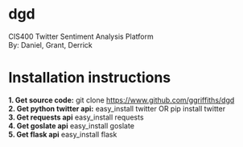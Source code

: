 # dgd
CIS400 Twitter Sentiment Analysis Platform<br>
By: Daniel, Grant, Derrick

# Installation instructions
<b>1. Get source code:</b> git clone https://www.github.com/ggriffiths/dgd<br>
<b>2. Get python twitter api:</b> easy_install twitter OR pip install twitter<br>
<b>3. Get requests api</b> easy_install requests<br>
<b>4. Get goslate api</b> easy_install goslate<br>
<b>5. Get flask api</b> easy_install flask<br>

